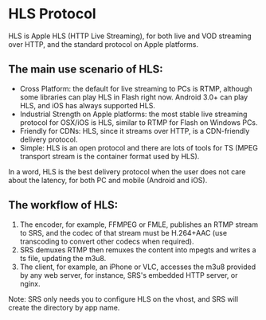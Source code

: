 # HLS Protocol

HLS is Apple HLS (HTTP Live Streaming), for both live and VOD streaming over HTTP, and the standard protocol on Apple platforms.

## The main use scenario of HLS:

- Cross Platform: the default for live streaming to PCs is RTMP, although some libraries can play HLS in Flash right now. Android 3.0+ can play HLS, and iOS has always supported HLS.
- Industrial Strength on Apple platforms: the most stable live streaming protocol for OSX/iOS is HLS, similar to RTMP for Flash on Windows PCs.
- Friendly for CDNs: HLS, since it streams over HTTP, is a CDN-friendly delivery protocol.
- Simple: HLS is an open protocol and there are lots of tools for TS (MPEG transport stream is the container format used by HLS).

In a word, HLS is the best delivery protocol when the user does not care about the latency, for both PC and mobile (Android and iOS).

## The workflow of HLS:

1. The encoder, for example, FFMPEG or FMLE, publishes an RTMP stream to SRS, and the codec of that stream must be H.264+AAC (use transcoding to convert other codecs when required).
2. SRS demuxes RTMP then remuxes the content into mpegts and writes a ts file, updating the m3u8.
3. The client, for example, an iPhone or VLC, accesses the m3u8 provided by any web server, for instance, SRS's embedded HTTP server, or nginx.

Note: SRS only needs you to configure HLS on the vhost, and SRS will create the directory by app name.
